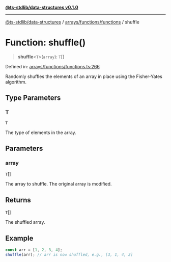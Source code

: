 [**@ts-stdlib/data-structures v0.1.0**](../../../../README.md)

***

[@ts-stdlib/data-structures](../../../../README.md) / [arrays/functions/functions](../README.md) / shuffle

# Function: shuffle()

> **shuffle**\<`T`\>(`array`): `T`[]

Defined in: [arrays/functions/functions.ts:266](https://github.com/gabaudette/ts-stdlib/blob/5164f234b9a04fc1f1f671b028e4805f98b56ab3/packages/data-structures/src/arrays/functions/functions.ts#L266)

Randomly shuffles the elements of an array in place using the Fisher-Yates algorithm.

## Type Parameters

### T

`T`

The type of elements in the array.

## Parameters

### array

`T`[]

The array to shuffle. The original array is modified.

## Returns

`T`[]

The shuffled array.

## Example

```typescript
const arr = [1, 2, 3, 4];
shuffle(arr); // arr is now shuffled, e.g., [3, 1, 4, 2]
```
